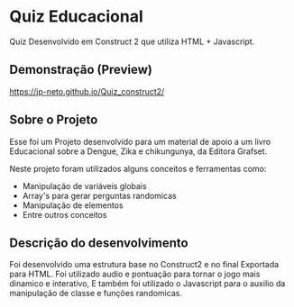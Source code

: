 # Quiz Educacional
Quiz Desenvolvido em Construct 2 que utiliza HTML + Javascript.

## Demonstração (Preview)
 https://jp-neto.github.io/Quiz_construct2/

## Sobre o Projeto
Esse foi um Projeto desenvolvido para um material de apoio a um livro Educacional sobre a Dengue, Zika e chikungunya,
da Editora Grafset.

Neste projeto foram utilizados alguns conceitos e ferramentas como:
- Manipulação de variáveis globais
- Array's para gerar perguntas randomicas
- Manipulação de elementos
- Entre outros conceitos

## Descrição do desenvolvimento
Foi desenvolvido uma estrutura base no Construct2 e no final Exportada para HTML.
Foi utilizado audio e pontuação para tornar o jogo mais dinamico e interativo,
E também foi utilizado o Javascript para o auxilio da manipulação de classe e funções randomicas.


